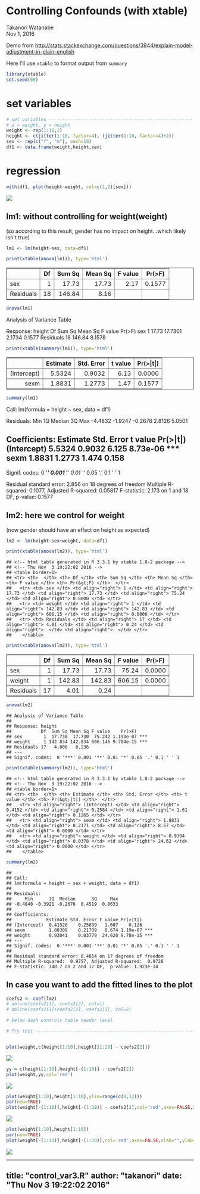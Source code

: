 # Controlling Confounds (with xtable)
Takanori Watanabe  
Nov 1, 2016  


Demo from http://stats.stackexchange.com/questions/3944/explain-model-adjustment-in-plain-english

Here I'll use `xtable` to format output from `summary`



```r
library(xtable)
set.seed(69)
```


# set variables


```r
# set variables -----------------------------------------------------------
# x = weight, y = height
weight <- rep(1:10,2)
height <- c(jitter(1:10, factor=4), (jitter(1:10, factor=4)+2))
sex <- rep(c("f", "m"), each=10)
df1 <- data.frame(weight,height,sex)
```

# regression


```r
with(df1, plot(height~weight, col=c(1,2)[sex]))
```

![](control_var3_files/figure-html/unnamed-chunk-4-1.png)<!-- -->

## lm1: without controlling for weight(weight)
(so according to this result, gender has no impact on height...which likely isn't true)


```r
lm1 <- lm(height~sex, data=df1)
```

```r
print(xtable(anova(lm1)), type='html')
```

<!-- html table generated in R 3.3.1 by xtable 1.8-2 package -->
<!-- Thu Nov  3 19:22:02 2016 -->
<table border=1>
<tr> <th>  </th> <th> Df </th> <th> Sum Sq </th> <th> Mean Sq </th> <th> F value </th> <th> Pr(&gt;F) </th>  </tr>
  <tr> <td> sex </td> <td align="right"> 1 </td> <td align="right"> 17.73 </td> <td align="right"> 17.73 </td> <td align="right"> 2.17 </td> <td align="right"> 0.1577 </td> </tr>
  <tr> <td> Residuals </td> <td align="right"> 18 </td> <td align="right"> 146.84 </td> <td align="right"> 8.16 </td> <td align="right">  </td> <td align="right">  </td> </tr>
   </table>

```r
anova(lm1)
```

Analysis of Variance Table

Response: height
          Df Sum Sq Mean Sq F value Pr(>F)
sex        1  17.73 17.7301  2.1734 0.1577
Residuals 18 146.84  8.1578               

```r
print(xtable(summary(lm1)), type='html')
```

<!-- html table generated in R 3.3.1 by xtable 1.8-2 package -->
<!-- Thu Nov  3 19:22:02 2016 -->
<table border=1>
<tr> <th>  </th> <th> Estimate </th> <th> Std. Error </th> <th> t value </th> <th> Pr(&gt;|t|) </th>  </tr>
  <tr> <td align="right"> (Intercept) </td> <td align="right"> 5.5324 </td> <td align="right"> 0.9032 </td> <td align="right"> 6.13 </td> <td align="right"> 0.0000 </td> </tr>
  <tr> <td align="right"> sexm </td> <td align="right"> 1.8831 </td> <td align="right"> 1.2773 </td> <td align="right"> 1.47 </td> <td align="right"> 0.1577 </td> </tr>
   </table>

```r
summary(lm1)
```


Call:
lm(formula = height ~ sex, data = df1)

Residuals:
    Min      1Q  Median      3Q     Max 
-4.4832 -1.9247 -0.2676  2.8126  5.0501 

Coefficients:
            Estimate Std. Error t value Pr(>|t|)    
(Intercept)   5.5324     0.9032   6.125 8.73e-06 ***
sexm          1.8831     1.2773   1.474    0.158    
---
Signif. codes:  0 '***' 0.001 '**' 0.01 '*' 0.05 '.' 0.1 ' ' 1

Residual standard error: 2.856 on 18 degrees of freedom
Multiple R-squared:  0.1077,	Adjusted R-squared:  0.05817 
F-statistic: 2.173 on 1 and 18 DF,  p-value: 0.1577

## lm2: here we control for weight 
(now gender should have an effect on height as expected)


```r
lm2 <- lm(height~sex+weight, data=df1)

print(xtable(anova(lm2)), type='html')
```

```
## <!-- html table generated in R 3.3.1 by xtable 1.8-2 package -->
## <!-- Thu Nov  3 19:22:02 2016 -->
## <table border=1>
## <tr> <th>  </th> <th> Df </th> <th> Sum Sq </th> <th> Mean Sq </th> <th> F value </th> <th> Pr(&gt;F) </th>  </tr>
##   <tr> <td> sex </td> <td align="right"> 1 </td> <td align="right"> 17.73 </td> <td align="right"> 17.73 </td> <td align="right"> 75.24 </td> <td align="right"> 0.0000 </td> </tr>
##   <tr> <td> weight </td> <td align="right"> 1 </td> <td align="right"> 142.83 </td> <td align="right"> 142.83 </td> <td align="right"> 606.15 </td> <td align="right"> 0.0000 </td> </tr>
##   <tr> <td> Residuals </td> <td align="right"> 17 </td> <td align="right"> 4.01 </td> <td align="right"> 0.24 </td> <td align="right">  </td> <td align="right">  </td> </tr>
##    </table>
```


```r
print(xtable(anova(lm2)), type='html')
```

<!-- html table generated in R 3.3.1 by xtable 1.8-2 package -->
<!-- Thu Nov  3 19:22:02 2016 -->
<table border=1>
<tr> <th>  </th> <th> Df </th> <th> Sum Sq </th> <th> Mean Sq </th> <th> F value </th> <th> Pr(&gt;F) </th>  </tr>
  <tr> <td> sex </td> <td align="right"> 1 </td> <td align="right"> 17.73 </td> <td align="right"> 17.73 </td> <td align="right"> 75.24 </td> <td align="right"> 0.0000 </td> </tr>
  <tr> <td> weight </td> <td align="right"> 1 </td> <td align="right"> 142.83 </td> <td align="right"> 142.83 </td> <td align="right"> 606.15 </td> <td align="right"> 0.0000 </td> </tr>
  <tr> <td> Residuals </td> <td align="right"> 17 </td> <td align="right"> 4.01 </td> <td align="right"> 0.24 </td> <td align="right">  </td> <td align="right">  </td> </tr>
   </table>


```r
anova(lm2)
```

```
## Analysis of Variance Table
## 
## Response: height
##           Df  Sum Sq Mean Sq F value    Pr(>F)    
## sex        1  17.730  17.730  75.242 1.193e-07 ***
## weight     1 142.834 142.834 606.146 9.784e-15 ***
## Residuals 17   4.006   0.236                      
## ---
## Signif. codes:  0 '***' 0.001 '**' 0.01 '*' 0.05 '.' 0.1 ' ' 1
```

```r
print(xtable(summary(lm2)), type='html')
```

```
## <!-- html table generated in R 3.3.1 by xtable 1.8-2 package -->
## <!-- Thu Nov  3 19:22:02 2016 -->
## <table border=1>
## <tr> <th>  </th> <th> Estimate </th> <th> Std. Error </th> <th> t value </th> <th> Pr(&gt;|t|) </th>  </tr>
##   <tr> <td align="right"> (Intercept) </td> <td align="right"> 0.4152 </td> <td align="right"> 0.2584 </td> <td align="right"> 1.61 </td> <td align="right"> 0.1265 </td> </tr>
##   <tr> <td align="right"> sexm </td> <td align="right"> 1.8831 </td> <td align="right"> 0.2171 </td> <td align="right"> 8.67 </td> <td align="right"> 0.0000 </td> </tr>
##   <tr> <td align="right"> weight </td> <td align="right"> 0.9304 </td> <td align="right"> 0.0378 </td> <td align="right"> 24.62 </td> <td align="right"> 0.0000 </td> </tr>
##    </table>
```

```r
summary(lm2)
```

```
## 
## Call:
## lm(formula = height ~ sex + weight, data = df1)
## 
## Residuals:
##     Min      1Q  Median      3Q     Max 
## -0.4840 -0.3921 -0.2676  0.4519  0.8633 
## 
## Coefficients:
##             Estimate Std. Error t value Pr(>|t|)    
## (Intercept)  0.41520    0.25839   1.607    0.126    
## sexm         1.88309    0.21709   8.674 1.19e-07 ***
## weight       0.93041    0.03779  24.620 9.78e-15 ***
## ---
## Signif. codes:  0 '***' 0.001 '**' 0.01 '*' 0.05 '.' 0.1 ' ' 1
## 
## Residual standard error: 0.4854 on 17 degrees of freedom
## Multiple R-squared:  0.9757,	Adjusted R-squared:  0.9728 
## F-statistic: 340.7 on 2 and 17 DF,  p-value: 1.923e-14
```

## In case you want to add the fitted lines to the plot


```r
coefs2 <- coef(lm2)
# abline(coefs2[1], coefs2[3], col=1)
# abline(coefs2[1]+coefs2[2], coefs2[3], col=2)

# below dash controls table header level
```

```r
# Try test --------------------------------------------------------------------


plot(weight,c(height[1:10],height[11:20] - coefs2[2]))
```

![](control_var3_files/figure-html/unnamed-chunk-11-1.png)<!-- -->

```r
yy = c(height[1:10],height[-(1:10)] - coefs2[2])
plot(weight,yy,col='red')
```

![](control_var3_files/figure-html/unnamed-chunk-11-2.png)<!-- -->

```r
plot(weight[1:10],height[1:10],ylim=range(c(0,12)))
par(new=TRUE)
plot(weight[-(1:10)],height[-(1:10)] - coefs2[2],col='red',axes=FALSE,xlab="",ylab="",ylim=range(c(0,12)))
```

![](control_var3_files/figure-html/unnamed-chunk-11-3.png)<!-- -->

```r
plot(weight[1:10],height[1:10])
par(new=TRUE)
plot(weight[-(1:10)],height[-(1:10)],col='red',axes=FALSE,xlab="",ylab="")
```

![](control_var3_files/figure-html/unnamed-chunk-11-4.png)<!-- -->


---
title: "control_var3.R"
author: "takanori"
date: "Thu Nov  3 19:22:02 2016"
---
